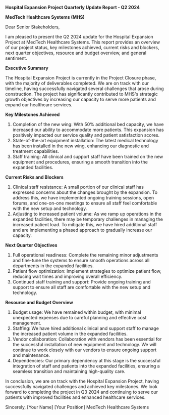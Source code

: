  **Hospital Expansion Project Quarterly Update Report - Q2 2024**

**MedTech Healthcare Systems (MHS)**

Dear Senior Stakeholders,

I am pleased to present the Q2 2024 update for the Hospital Expansion Project at MedTech Healthcare Systems. This report provides an overview of our project status, key milestones achieved, current risks and blockers, next quarter objectives, resource and budget overview, and general sentiment.

**Executive Summary**

The Hospital Expansion Project is currently in the Project Closure phase, with the majority of deliverables completed. We are on track with our timeline, having successfully navigated several challenges that arose during construction. The project has significantly contributed to MHS's strategic growth objectives by increasing our capacity to serve more patients and expand our healthcare services.

**Key Milestones Achieved**

1. Completion of the new wing: With 50% additional bed capacity, we have increased our ability to accommodate more patients. This expansion has positively impacted our service quality and patient satisfaction scores.
2. State-of-the-art equipment installation: The latest medical technology has been installed in the new wing, enhancing our diagnostic and treatment capabilities.
3. Staff training: All clinical and support staff have been trained on the new equipment and procedures, ensuring a smooth transition into the expanded facilities.

**Current Risks and Blockers**

1. Clinical staff resistance: A small portion of our clinical staff has expressed concerns about the changes brought by the expansion. To address this, we have implemented ongoing training sessions, open forums, and one-on-one meetings to ensure all staff feel comfortable with the new setup and technology.
2. Adjusting to increased patient volume: As we ramp up operations in the expanded facilities, there may be temporary challenges in managing the increased patient load. To mitigate this, we have hired additional staff and are implementing a phased approach to gradually increase our capacity.

**Next Quarter Objectives**

1. Full operational readiness: Complete the remaining minor adjustments and fine-tune the systems to ensure smooth operations across all departments in the expanded facilities.
2. Patient flow optimization: Implement strategies to optimize patient flow, reducing wait times and improving overall efficiency.
3. Continued staff training and support: Provide ongoing training and support to ensure all staff are comfortable with the new setup and technology.

**Resource and Budget Overview**

1. Budget usage: We have remained within budget, with minimal unexpected expenses due to careful planning and effective cost management.
2. Staffing: We have hired additional clinical and support staff to manage the increased patient volume in the expanded facilities.
3. Vendor collaboration: Collaboration with vendors has been essential for the successful installation of new equipment and technology. We will continue to work closely with our vendors to ensure ongoing support and maintenance.
4. Dependencies: Our primary dependency at this stage is the successful integration of staff and patients into the expanded facilities, ensuring a seamless transition and maintaining high-quality care.

In conclusion, we are on track with the Hospital Expansion Project, having successfully navigated challenges and achieved key milestones. We look forward to completing the project in Q3 2024 and continuing to serve our patients with improved facilities and enhanced healthcare services.

Sincerely,
[Your Name]
[Your Position]
MedTech Healthcare Systems
